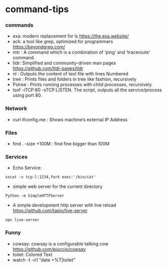 # command-tips


### commands

* exa: modern replacement for ls https://the.exa.website/
* ack: a tool like grep, optimized for programmers https://beyondgrep.com/
* mtr : A command which is a combination of ‘ping’ and ‘traceroute’ command.
* tldr: Simplified and community-driven man pages https://github.com/tldr-pages/tldr
* nl : Outputs the content of text file with lines Numbered
* tree : Prints files and folders in tree like fashion, recursively
* Pstree : Prints running processes with child processes, recursively
* lsof -iTCP:80 -sTCP:LISTEN. The script, outputs all the service/process using port 80.

### Network

* curl ifconfig.me : Shows machine’s external IP Address

### Files

* find . -size +100M : find fine bigger than 100M

### Services 

* Echo Service: 
```
socat -v tcp-l:1234,fork exec:'/bin/cat'
```
* simple web server for the current directory
```
Python -m SimpleHTTPServer
```
* A simple development http server with live reload https://github.com/tapio/live-server
```
npx live-server
```
### Funny

* cowsay: cowsay is a configurable talking cow https://github.com/piuccio/cowsay
* toilet: Colored Text
* watch -t -n1 "date +%T|toilet"